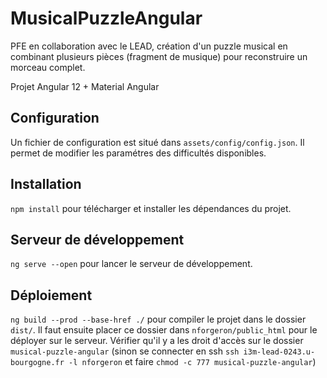 # MusicalPuzzleAngular

PFE en collaboration avec le LEAD, création d'un puzzle musical en combinant plusieurs pièces (fragment de musique) pour reconstruire un morceau complet.

Projet Angular 12 + Material Angular

## Configuration

Un fichier de configuration est situé dans `assets/config/config.json`.
Il permet de modifier les paramétres des difficultés disponibles.

## Installation

`npm install` pour télécharger et installer les dépendances du projet. 

## Serveur de développement

`ng serve --open` pour lancer le serveur de développement.

## Déploiement

`ng build --prod --base-href ./` pour compiler le projet dans le dossier `dist/`.
Il faut ensuite placer ce dossier dans `nforgeron/public_html` pour le déployer sur le serveur.
Vérifier qu'il y a les droit d'accès sur le dossier `musical-puzzle-angular` (sinon se connecter en ssh `ssh i3m-lead-0243.u-bourgogne.fr -l nforgeron` et faire `chmod -c 777 musical-puzzle-angular`)